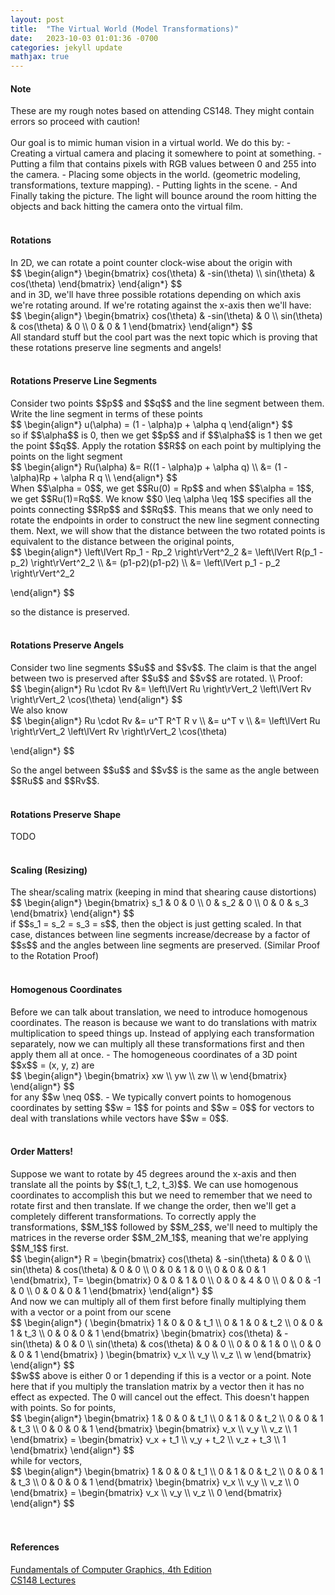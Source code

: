 ```yaml
---
layout: post
title:  "The Virtual World (Model Transformations)"
date:   2023-10-03 01:01:36 -0700
categories: jekyll update
mathjax: true
---
```

<!------------------------------------------------------------------------------------>
<h4><b>Note</b></h4>
These are my rough notes based on attending CS148. They might contain errors so proceed with caution!
<br>
<br>
Our goal is to mimic human vision in a virtual world. We do this by:
- Creating a virtual camera and placing it somewhere to point at something. 
- Putting a film that contains pixels with RGB values between 0 and 255 into the camera.
- Placing some objects in the world. (geometric modeling, transformations, texture mapping).
- Putting lights in the scene.
- And Finally taking the picture. The light will bounce around the room hitting the objects and back hitting the camera onto the virtual film.
<br>
<br>
<!------------------------------------------------------------------------------------>
<h4><b>Rotations</b></h4>
In 2D, we can rotate a point counter clock-wise about the origin with 
<div>
$$
\begin{align*}
\begin{bmatrix}
cos(\theta) & -sin(\theta) \\
sin(\theta) & cos(\theta)
\end{bmatrix}
\end{align*}
$$
</div>
and in 3D, we'll have three possible rotations depending on which axis we're rotating around. If we're rotating against the x-axis then we'll have:
<div>
$$
\begin{align*}
\begin{bmatrix}
cos(\theta) & -sin(\theta) & 0 \\
sin(\theta) & cos(\theta) & 0 \\
0 & 0 & 1
\end{bmatrix}
\end{align*}
$$
</div>
All standard stuff but the cool part was the next topic which is proving that these rotations preserve line segments and angels!
<br>
<br>
<!------------------------------------------------------------------------------------>
<h4><b>Rotations Preserve Line Segments</b></h4>
Consider two points $$p$$ and $$q$$ and the line segment between them. Write the line segment in terms of these points
<div>
$$
\begin{align*}
u(\alpha) = (1 - \alpha)p + \alpha q
\end{align*}
$$
</div>
so if $$\alpha$$ is 0, then we get $$p$$ and if $$\alpha$$ is 1 then we get the point $$q$$.
Apply the rotation $$R$$ on each point by multiplying the points on the light segment 
<div>
$$
\begin{align*}
Ru(\alpha) &= R((1 - \alpha)p + \alpha q) \\
&= (1 - \alpha)Rp + \alpha R q \\
\end{align*}
$$
</div>
When $$\alpha = 0$$, we get $$Ru(0) = Rp$$ and when $$\alpha = 1$$, we get $$Ru(1)=Rq$$. We know $$0 \leq \alpha \leq 1$$ specifies all the points connecting $$Rp$$ and $$Rq$$. This means that we only need to rotate the endpoints in order to construct the new line segment connecting them. Next, we will show that the distance between the two rotated points is equivalent to the distance between the original points,
<div>
$$
\begin{align*}
\left\lVert Rp_1 - Rp_2 \right\rVert^2_2 &= \left\lVert R(p_1 - p_2) \right\rVert^2_2  \\
&= (p1-p2)(p1-p2) \\
&= \left\lVert p_1 - p_2 \right\rVert^2_2

\end{align*}
$$
</div>

so the distance is preserved.
<br>
<br>
<!------------------------------------------------------------------------------------>
<h4><b>Rotations Preserve Angels</b></h4>
Consider two line segments $$u$$ and $$v$$. The claim is that the angel between two is preserved after $$u$$ and $$v$$ are rotated. \\
Proof:
<div>
$$
\begin{align*}
Ru \cdot Rv &= \left\lVert Ru \right\rVert_2 \left\lVert Rv \right\rVert_2  \cos(\theta)
\end{align*}
$$
</div>
We also know
<div>
$$
\begin{align*}
Ru \cdot Rv &= u^T R^T R v  \\
&= u^T v  \\
&=  \left\lVert Ru \right\rVert_2 \left\lVert Rv \right\rVert_2  \cos(\theta)

\end{align*}
$$
</div>
So the angel between $$u$$ and $$v$$ is the same as the angle between $$Ru$$ and $$Rv$$. 
<br>
<br>
<!------------------------------------------------------------------------------------>
<h4><b>Rotations Preserve Shape</b></h4>
TODO
<br>
<br>
<!------------------------------------------------------------------------------------>
<h4><b>Scaling (Resizing)</b></h4>
The shear/scaling matrix (keeping in mind that  shearing cause distortions)
<div>
$$
\begin{align*}
\begin{bmatrix}
s_1 & 0 & 0 \\
0 & s_2 & 0 \\
0 & 0 & s_3
\end{bmatrix}
\end{align*}
$$
</div>
if $$s_1 = s_2 = s_3 = s$$, then the object is just getting scaled. In that case, distances between line segments increase/decrease  by a factor of $$s$$ and the angles between line segments are preserved. (Similar Proof to the Rotation Proof)
<br>
<br>
<!------------------------------------------------------------------------------------>
<h4><b>Homogenous Coordinates</b></h4>
Before we can talk about translation, we need to introduce homogenous coordinates. The reason is because we want to do translations with matrix multiplication to speed things up. Instead of applying each transformation separately, now we can multiply all these transformations first and then apply them all at once.
- The homogeneous coordinates of a 3D point $$x$$ = (x, y, z) are
<div>
$$
\begin{align*}
\begin{bmatrix}
xw \\
yw \\
zw \\
w
\end{bmatrix}
\end{align*}
$$
</div>
for any $$w \neq 0$$.
-  We typically convert points to homogenous coordinates by setting $$w = 1$$ for points and $$w = 0$$ for vectors to deal with translations while vectors have $$w = 0$$. 
<br>
<br>
<!------------------------------------------------------------------------------------>
<h4><b>Order Matters!</b></h4>
Suppose we want to rotate by 45 degrees around the x-axis and then translate all the points by $$(t_1, t_2, t_3)$$. We can use homogenous coordinates to accomplish this but we need to remember that we need to rotate first and then translate. If we change the order, then we'll get a completely different transformations. To correctly apply the transformations, $$M_1$$ followed by $$M_2$$, we'll need to multiply the matrices in the reverse order $$M_2M_1$$, meaning that we're applying $$M_1$$ first.
<div>
$$
\begin{align*}
R =
\begin{bmatrix}
cos(\theta) & -sin(\theta) & 0 & 0 \\
sin(\theta) & cos(\theta) & 0 & 0 \\
0 & 0 & 1 & 0 \\
0 & 0 & 0 & 1
\end{bmatrix}, T=
\begin{bmatrix}
0 & 0 & 1 & 0 \\
0 & 0 & 4 & 0 \\
0 & 0 & -1 & 0 \\
0 & 0 & 0 & 1
\end{bmatrix}
\end{align*}
$$
</div>
And now we can multiply all of them first before finally multiplying them with a vector or a point from our scene
<div>
$$
\begin{align*}
(
\begin{bmatrix}
1 & 0 & 0 & t_1 \\
0 & 1 & 0 & t_2 \\
0 & 0 & 1 & t_3 \\
0 & 0 & 0 & 1
\end{bmatrix}
\begin{bmatrix}
cos(\theta) & -sin(\theta) & 0 & 0 \\
sin(\theta) & cos(\theta) & 0 & 0 \\
0 & 0 & 1 & 0 \\
0 & 0 & 0 & 1
\end{bmatrix}
)
\begin{bmatrix}
v_x \\
v_y \\
v_z \\
w
\end{bmatrix}
\end{align*}
$$
</div>
$$w$$ above is either 0 or 1 depending if this is a vector or a point. Note here that if you multiply the translation matrix by a vector then it has no effect as expected. The 0 will cancel out the effect. This doesn't happen with points. So for points,
<div>
$$
\begin{align*}
\begin{bmatrix}
1 & 0 & 0 & t_1 \\
0 & 1 & 0 & t_2 \\
0 & 0 & 1 & t_3 \\
0 & 0 & 0 & 1
\end{bmatrix}
\begin{bmatrix}
v_x \\
v_y \\
v_z \\
1
\end{bmatrix}
=
\begin{bmatrix}
v_x + t_1 \\
v_y + t_2 \\
v_z + t_3 \\
1
\end{bmatrix}
\end{align*}
$$
</div>
while for vectors,
<div>
$$
\begin{align*}
\begin{bmatrix}
1 & 0 & 0 & t_1 \\
0 & 1 & 0 & t_2 \\
0 & 0 & 1 & t_3 \\
0 & 0 & 0 & 1
\end{bmatrix}
\begin{bmatrix}
v_x \\
v_y \\
v_z \\
0
\end{bmatrix}
=
\begin{bmatrix}
v_x \\
v_y \\
v_z \\
0
\end{bmatrix}
\end{align*}
$$
</div>
<br>
<br>
<!------------------------------------------------------------------------------------>
<h4><b>References</b></h4>
<a href="https://www.amazon.com/Fundamentals-Computer-Graphics-Steve-Marschner/dp/1482229390">Fundamentals of Computer Graphics, 4th Edition</a>
<br>
<a href="https://web.stanford.edu/class/cs148/lectures.html"> CS148 Lectures </a>
<br>
<br>




